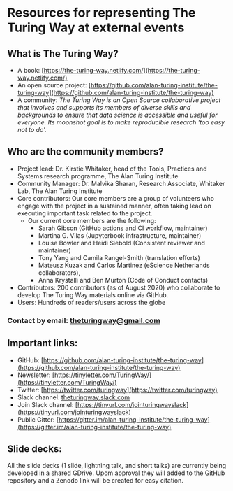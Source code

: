 # Resources for representing The Turing Way at external events


## What is The Turing Way?
- A book: [https://the-turing-way.netlify.com/](https://the-turing-way.netlify.com/)
- An open source project: [https://github.com/alan-turing-institute/the-turing-way](https://github.com/alan-turing-institute/the-turing-way)
- A community: *The Turing Way is an Open Source collaborative project that involves and supports its members of diverse skills and backgrounds to ensure that data science is accessible and useful for everyone. 
Its moonshot goal is to make reproducible research 'too easy not to do'.*

## Who are the community members? 
- Project lead: Dr. Kirstie Whitaker, head of the Tools, Practices and Systems research programme, The Alan Turing Institute
- Community Manager: Dr. Malvika Sharan, Research Associate, Whitaker Lab, The Alan Turing Institute
- Core contributors: Our core members are a group of volunteers who engage with the project in a sustained manner, often taking lead on executing important task related to the project. 
  - Our current core members are the following:
    - Sarah Gibson (GitHub actions and CI workflow, maintainer)
    - Martina G. Vilas (Jupyterbook infrastructure, maintainer)
    - Louise Bowler and Heidi Siebold (Consistent reviewer and maintainer)
    - Tony Yang and Camila Rangel-Smith (translation efforts)
    - Mateusz Kuzak and Carlos Martinez (eScience Netherlands collaborators), 
    - Anna Krystalli and Ben Murton (Code of Conduct contacts)
- Contributors: 200 contributors (as of August 2020) who collaborate to develop The Turing Way materials online via GitHub.
- Users: Hundreds of readers/users across the globe

### Contact by email: theturingway@gmail.com

## Important links:
- GitHub: [https://github.com/alan-turing-institute/the-turing-way](https://github.com/alan-turing-institute/the-turing-way)
- Newsletter: [https://tinyletter.com/TuringWay/](https://tinyletter.com/TuringWay/) 
- Twitter: [https://twitter.com/turingway](https://twitter.com/turingway)
- Slack channel: [theturingway.slack.com](theturingway.slack.com)
- Join Slack channel: [https://tinyurl.com/jointuringwayslack](https://tinyurl.com/jointuringwayslack)
- Public Gitter: [https://gitter.im/alan-turing-institute/the-turing-way](https://gitter.im/alan-turing-institute/the-turing-way)

## Slide decks:

All the slide decks (1 slide, lightning talk, and short talks) are currently being developed in a shared GDrive.
Upom approval they will added to the GitHub repository and a Zenodo link will be created for easy citation.

